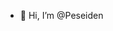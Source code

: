 - 👋 Hi, I’m @Peseiden

<!---
Peseiden/Peseiden is a ✨ special ✨ repository because its `README.md` (this file) appears on your GitHub profile.
You can click the Preview link to take a look at your changes.
--->
